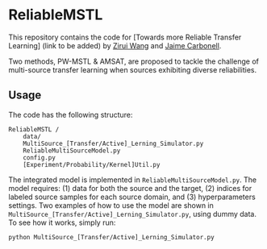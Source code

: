 # ReliableMSTL

This repository contains the code for [Towards more Reliable Transfer Learning] (link to be added) by [Zirui Wang](https://www.cs.cmu.edu/~ziruiw/) and [Jaime Carbonell](https://www.cs.cmu.edu/~jgc/).

Two methods, PW-MSTL & AMSAT, are proposed to tackle the challenge of multi-source transfer learning when sources exhibiting diverse reliabilities.

## Usage

The code has the following structure:

```
ReliableMSTL /
    data/
    MultiSource_[Transfer/Active]_Lerning_Simulator.py
    ReliableMultiSourceModel.py
    config.py
    [Experiment/Probability/Kernel]Util.py
```

The integrated model is implemented in `ReliableMultiSourceModel.py`. The model requires: (1) data for both the source and the target, (2) indices for labeled source samples for each source domain, and (3) hyperparameters settings. Two examples of how to use the model are shown in `MultiSource_[Transfer/Active]_Lerning_Simulator.py`, using dummy data. To see how it works, simply run:

```
python MultiSource_[Transfer/Active]_Lerning_Simulator.py
```



